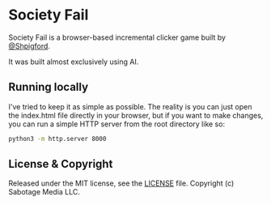# Society Fail

Society Fail is a browser-based incremental clicker game built by [@Shpigford](https://twitter.com/Shpigford).

It was built almost exclusively using AI.

## Running locally

I've tried to keep it as simple as possible. The reality is you can just open the index.html file directly in your browser, but if you want to make changes, you can run a simple HTTP server from the root directory like so:

```bash
python3 -m http.server 8000
```


## License & Copyright

Released under the MIT license, see the [LICENSE](https://github.com/Shpigford/society-fail/blob/main/LICENSE) file. Copyright (c) Sabotage Media LLC.
